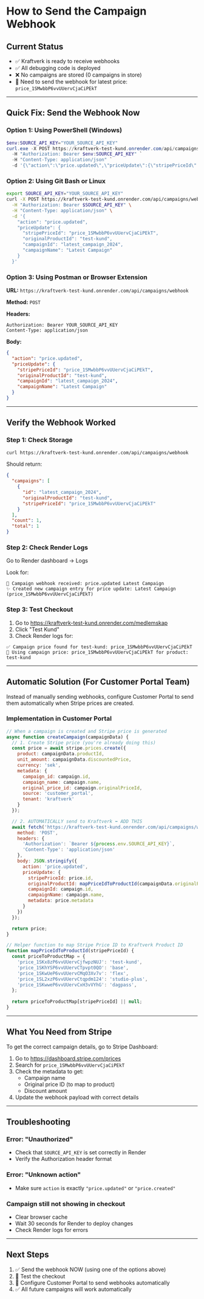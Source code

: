 # How to Send the Campaign Webhook

## Current Status
- ✅ Kraftverk is ready to receive webhooks
- ✅ All debugging code is deployed
- ❌ No campaigns are stored (0 campaigns in store)
- 🔄 Need to send the webhook for latest price: `price_1SMwbbP6vvUUervCjaCiPEkT`

---

## Quick Fix: Send the Webhook Now

### Option 1: Using PowerShell (Windows)

```powershell
$env:SOURCE_API_KEY="YOUR_SOURCE_API_KEY"
curl.exe -X POST https://kraftverk-test-kund.onrender.com/api/campaigns/webhook `
  -H "Authorization: Bearer $env:SOURCE_API_KEY" `
  -H "Content-Type: application/json" `
  -d '{\"action\":\"price.updated\",\"priceUpdate\":{\"stripePriceId\":\"price_1SMwbbP6vvUUervCjaCiPEkT\",\"originalProductId\":\"test-kund\",\"campaignId\":\"latest_campaign_2024\",\"campaignName\":\"Latest Campaign\"}}'
```

### Option 2: Using Git Bash or Linux

```bash
export SOURCE_API_KEY="YOUR_SOURCE_API_KEY"
curl -X POST https://kraftverk-test-kund.onrender.com/api/campaigns/webhook \
  -H "Authorization: Bearer $SOURCE_API_KEY" \
  -H "Content-Type: application/json" \
  -d '{
    "action": "price.updated",
    "priceUpdate": {
      "stripePriceId": "price_1SMwbbP6vvUUervCjaCiPEkT",
      "originalProductId": "test-kund",
      "campaignId": "latest_campaign_2024",
      "campaignName": "Latest Campaign"
    }
  }'
```

### Option 3: Using Postman or Browser Extension

**URL:** `https://kraftverk-test-kund.onrender.com/api/campaigns/webhook`

**Method:** `POST`

**Headers:**
```
Authorization: Bearer YOUR_SOURCE_API_KEY
Content-Type: application/json
```

**Body:**
```json
{
  "action": "price.updated",
  "priceUpdate": {
    "stripePriceId": "price_1SMwbbP6vvUUervCjaCiPEkT",
    "originalProductId": "test-kund",
    "campaignId": "latest_campaign_2024",
    "campaignName": "Latest Campaign"
  }
}
```

---

## Verify the Webhook Worked

### Step 1: Check Storage

```bash
curl https://kraftverk-test-kund.onrender.com/api/campaigns/webhook
```

Should return:
```json
{
  "campaigns": [
    {
      "id": "latest_campaign_2024",
      "originalProductId": "test-kund",
      "stripePriceId": "price_1SMwbbP6vvUUervCjaCiPEkT"
    }
  ],
  "count": 1,
  "total": 1
}
```

### Step 2: Check Render Logs

Go to Render dashboard → Logs

Look for:
```
📢 Campaign webhook received: price.updated Latest Campaign
✨ Created new campaign entry for price update: Latest Campaign (price_1SMwbbP6vvUUervCjaCiPEkT)
```

### Step 3: Test Checkout

1. Go to https://kraftverk-test-kund.onrender.com/medlemskap
2. Click "Test Kund"
3. Check Render logs for:
```
✅ Campaign price found for test-kund: price_1SMwbbP6vvUUervCjaCiPEkT
🎯 Using campaign price: price_1SMwbbP6vvUUervCjaCiPEkT for product: test-kund
```

---

## Automatic Solution (For Customer Portal Team)

Instead of manually sending webhooks, configure Customer Portal to send them automatically when Stripe prices are created.

### Implementation in Customer Portal

```javascript
// When a campaign is created and Stripe price is generated
async function createCampaign(campaignData) {
  // 1. Create Stripe price (you're already doing this)
  const price = await stripe.prices.create({
    product: campaignData.productId,
    unit_amount: campaignData.discountedPrice,
    currency: 'sek',
    metadata: {
      campaign_id: campaign.id,
      campaign_name: campaign.name,
      original_price_id: campaign.originalPriceId,
      source: 'customer_portal',
      tenant: 'kraftverk'
    }
  });

  // 2. AUTOMATICALLY send to Kraftverk ⬅️ ADD THIS
  await fetch('https://kraftverk-test-kund.onrender.com/api/campaigns/webhook', {
    method: 'POST',
    headers: {
      'Authorization': `Bearer ${process.env.SOURCE_API_KEY}`,
      'Content-Type': 'application/json'
    },
    body: JSON.stringify({
      action: 'price.updated',
      priceUpdate: {
        stripePriceId: price.id,
        originalProductId: mapPriceIdToProductId(campaignData.originalPriceId),
        campaignId: campaign.id,
        campaignName: campaign.name,
        metadata: price.metadata
      }
    })
  });

  return price;
}

// Helper function to map Stripe Price ID to Kraftverk Product ID
function mapPriceIdToProductId(stripePriceId) {
  const priceToProductMap = {
    'price_1SKx8zP6vvUUervCjfwpzNUJ': 'test-kund',
    'price_1SKhYSP6vvUUervCTpvpt0QO': 'base',
    'price_1SKwUeP6vvUUervCMqO3Xv7v': 'flex',
    'price_1SL2xzP6vvUUervCtqpdm124': 'studio-plus',
    'price_1SKwweP6vvUUervCxH3vVYhG': 'dagpass',
  };
  
  return priceToProductMap[stripePriceId] || null;
}
```

---

## What You Need from Stripe

To get the correct campaign details, go to Stripe Dashboard:

1. Go to https://dashboard.stripe.com/prices
2. Search for `price_1SMwbbP6vvUUervCjaCiPEkT`
3. Check the metadata to get:
   - Campaign name
   - Original price ID (to map to product)
   - Discount amount
4. Update the webhook payload with correct details

---

## Troubleshooting

### Error: "Unauthorized"
- Check that `SOURCE_API_KEY` is set correctly in Render
- Verify the Authorization header format

### Error: "Unknown action"
- Make sure `action` is exactly `"price.updated"` or `"price.created"`

### Campaign still not showing in checkout
- Clear browser cache
- Wait 30 seconds for Render to deploy changes
- Check Render logs for errors

---

## Next Steps

1. ✅ Send the webhook NOW (using one of the options above)
2. 🔄 Test the checkout
3. 🔧 Configure Customer Portal to send webhooks automatically
4. ✅ All future campaigns will work automatically

